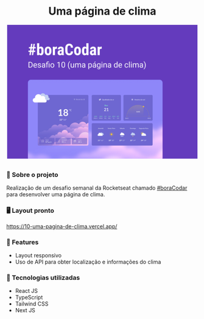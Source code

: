 <h1 align='center'>Uma página de clima</h1>

<div align="center">
  <img width="500px" src="/.github/preview.jpg" /> <br>
</div>

##

### 📝 Sobre o projeto

Realização de um desafio semanal da Rocketseat chamado <a href="https://www.rocketseat.com.br/boracodar">#boraCodar</a> para desenvolver uma página de clima. <br>


### 🖥️ Layout pronto

https://10-uma-pagina-de-clima.vercel.app/

### 🌟 Features

- Layout responsivo
- Uso de API para obter localização e informações do clima

### 🚀 Tecnologias utilizadas

- React JS
- TypeScript
- Tailwind CSS
- Next JS
